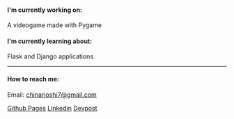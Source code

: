 #### I'm currently working on:
A videogame made with Pygame

#### I'm currently learning about:
Flask and Django applications

<hr>

#### How to reach me:

Email: chinarjoshi7@gmail.com

[Github Pages](https://chinarjoshi.github.io)
[Linkedin](https://www.linkedin.com/in/chinarjoshi/)
[Devpost](https://devpost.com/chinarjoshi)


<!--
**chinarjoshi/chinarjoshi** is a ✨ _special_ ✨ repository because its `README.md` (this file) appears on your GitHub profile.

Here are some ideas to get you started:

- 🔭 I’m currently working on ...
- 🌱 I’m currently learning ...
- 👯 I’m looking to collaborate on ...
- 🤔 I’m looking for help with ...
- 💬 Ask me about ...
- 📫 How to reach me: ...
- 😄 Pronouns: ...
- ⚡ Fun fact: ...
-->
